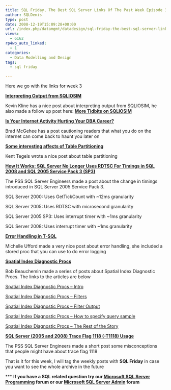 ```yaml
---
title: SQL Friday, The Best SQL Server Links Of The Past Week Episode 3
author: SQLDenis
type: post
date: 2008-12-19T15:09:28+00:00
url: /index.php/datamgmt/datadesign/sql-friday-the-best-sql-server-links-of-3/
views:
  - 6162
rp4wp_auto_linked:
  - 1
categories:
  - Data Modelling and Design
tags:
  - sql friday

---
```

Here we go with the links for week 3

**[Interpreting Output from SQLIOSIM][1]**
  
Kevin Kline has a nice post about interpreting output from SQLIOSIM, he also made a follow up post here: **[More Tidbits on SQLIOSIM][2]**

**[Is Your Internet Activity Hurting Your DBA Career?][3]**
  
Brad McGehee has a post cautioning readers that what you do on the internet can come back to haunt you later on

**[Some interesting affects of Table Partitioning][4]**
  
Kent Tegels wrote a nice post about table partitioning

**[How It Works: SQL Server No Longer Uses RDTSC For Timings in SQL 2008 and SQL 2005 Service Pack 3 (SP3)][5]**
  
The PSS SQL Server Engineers made a post about the change in timings introduced in SQL Server 2005 Service Pack 3.
  
SQL Server 2000: Uses GetTickCount with ~12ms granularity
  
SQL Server 2005: Uses RDTSC with microsecond granularity
  
SQL Server 2005 SP3: Uses interrupt timer with ~1ms granularity
  
SQL Server 2008: Uses interrupt timer with ~1ms granularity

**[Error Handling in T-SQL][6]**
  
Michelle Ufford made a very nice post about error handling, she included a stored proc that you can use to do error logging

**[Spatial Index Diagnostic Procs][7]**
  
Bob Beauchemin made a series of posts about Spatial Index Diagnostic Procs. The links to the articles are below

[Spatial Index Diagnostic Procs &#8211; Intro][7]

[Spatial Index Diagnostic Procs &#8211; Filters][8]

[Spatial Index Diagnostic Procs &#8211; Filter Output][9]

[Spatial Index Diagnostic Procs &#8211; How to specify query sample][10]

[Spatial Index Diagnostic Procs &#8211; The Rest of the Story][11]

**[SQL Server (2005 and 2008) Trace Flag 1118 (-T1118) Usage][12]**
  
The PSS SQL Server Engineers made a short post some misconceptions that people might have about trace flag 1118 

That is it for this week, I will tag the weekly posts with **SQL Friday** in case you want to see the whole archive in the future

\*** **If you have a SQL related question try our [Microsoft SQL Server Programming][13] forum or our [Microsoft SQL Server Admin][14] forum**<ins></ins>

 [1]: http://sqlblog.com/blogs/kevin_kline/archive/2008/12/14/interpreting-output-from-sqliosim.aspx
 [2]: http://sqlblog.com/blogs/kevin_kline/archive/2008/12/14/more-tidbits-on-sqliosim.aspx
 [3]: http://www.sqlservercentral.com/blogs/aloha_dba/archive/2008/12/17/is-your-internet-activity-hurting-your-dba-career.aspx
 [4]: http://sqlblog.com/blogs/kent_tegels/archive/2008/12/15/10542.aspx
 [5]: http://blogs.msdn.com/psssql/archive/2008/12/16/how-it-works-sql-server-no-longer-uses-rdtsc-for-timings-in-sql-2008-and-sql-2005-service-pack-3-sp3.aspx
 [6]: http://sqlfool.com/2008/12/error-handling-in-t-sql/
 [7]: http://www.sqlskills.com/BLOGS/BOBB/post/Spatial-Index-Diagnostic-Procs-Intro.aspx
 [8]: http://www.sqlskills.com/BLOGS/BOBB/post/Spatial-Index-Diagnostic-Procs-Filters.aspx
 [9]: http://www.sqlskills.com/BLOGS/BOBB/post/Spatial-Index-Diagnostic-Procs-Filter-Output.aspx
 [10]: http://www.sqlskills.com/BLOGS/BOBB/post/Spatial-Index-Diagnostic-Procs-How-to-specify-query-sample.aspx
 [11]: http://www.sqlskills.com/BLOGS/BOBB/post/Spatial-Index-Diagnostic-Procs-The-Rest-of-the-Story.aspx
 [12]: http://blogs.msdn.com/psssql/archive/2008/12/17/sql-server-2005-and-2008-trace-flag-1118-t1118-usage.aspx
 [13]: http://forum.ltd.local/viewforum.php?f=17
 [14]: http://forum.ltd.local/viewforum.php?f=22